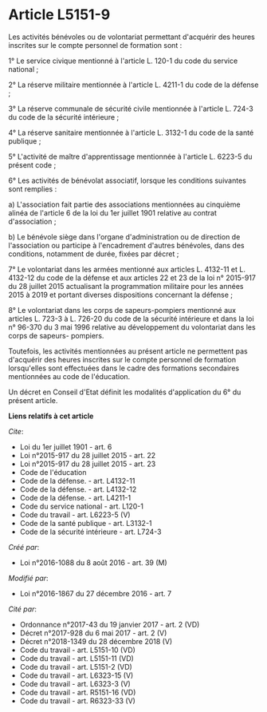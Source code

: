 # Article L5151-9

Les activités bénévoles ou de volontariat permettant d'acquérir des heures inscrites sur le compte personnel de formation
sont : 

1° Le service civique mentionné à l'article L. 120-1 du code du service national ; 

2° La réserve militaire mentionnée à l'article L. 4211-1 du code de la défense ; 

3° La réserve communale de sécurité civile mentionnée à l'article L. 724-3 du code de la sécurité intérieure ; 

4° La réserve sanitaire mentionnée à l'article L. 3132-1 du code de la santé publique ; 

5° L'activité de maître d'apprentissage mentionnée à l'article L. 6223-5 du présent code ; 

6° Les activités de bénévolat associatif, lorsque les conditions suivantes sont remplies : 

a) L'association fait partie des associations mentionnées au cinquième alinéa de l'article 6 de la loi du 1er juillet 1901
relative au contrat d'association ; 

b) Le bénévole siège dans l'organe d'administration ou de direction de l'association ou participe à l'encadrement d'autres
bénévoles, dans des conditions, notamment de durée, fixées par décret ; 

7° Le volontariat dans les armées mentionné aux articles L. 4132-11 et L. 4132-12 du code de la défense et aux articles 22 et
23 de la loi n° 2015-917 du 28 juillet 2015 actualisant la programmation militaire pour les années 2015 à 2019 et portant
diverses dispositions concernant la défense ; 

8° Le volontariat dans les corps de sapeurs-pompiers mentionné aux articles L. 723-3 à L. 726-20 du code de la sécurité
intérieure et dans la loi n° 96-370 du 3 mai 1996 relative au développement du volontariat dans les corps de sapeurs-
pompiers. 

Toutefois, les activités mentionnées au présent article ne permettent pas d'acquérir des heures inscrites sur le compte
personnel de formation lorsqu'elles sont effectuées dans le cadre des formations secondaires mentionnées au code de
l'éducation. 

Un décret en Conseil d'Etat définit les modalités d'application du 6° du présent article.

**Liens relatifs à cet article**

_Cite_:

  - Loi du 1er juillet 1901 - art. 6
  - Loi n°2015-917 du 28 juillet 2015 - art. 22
  - Loi n°2015-917 du 28 juillet 2015 - art. 23
  - Code de l'éducation
  - Code de la défense. - art. L4132-11
  - Code de la défense. - art. L4132-12
  - Code de la défense. - art. L4211-1
  - Code du service national - art. L120-1
  - Code du travail - art. L6223-5 (V)
  - Code de la santé publique - art. L3132-1
  - Code de la sécurité intérieure - art. L724-3

_Créé par_:

  - Loi n°2016-1088 du 8 août 2016 - art. 39 (M)

_Modifié par_:

  - Loi n°2016-1867 du 27 décembre 2016 - art. 7

_Cité par_:

  - Ordonnance n°2017-43 du 19 janvier 2017 - art. 2 (VD)
  - Décret n°2017-928 du 6 mai 2017 - art. 2 (V)
  - Décret n°2018-1349 du 28 décembre 2018 (V)
  - Code du travail - art. L5151-10 (VD)
  - Code du travail - art. L5151-11 (VD)
  - Code du travail - art. L5151-2 (VD)
  - Code du travail - art. L6323-15 (V)
  - Code du travail - art. L6323-3 (V)
  - Code du travail - art. R5151-16 (VD)
  - Code du travail - art. R6323-33 (V)
